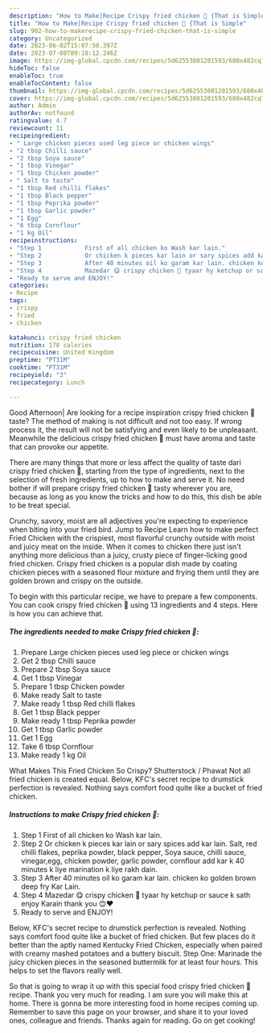 ```yaml
---
description: "How to Make|Recipe Crispy fried chicken 🍗 {That is Simple"
title: "How to Make|Recipe Crispy fried chicken 🍗 {That is Simple"
slug: 902-how-to-makerecipe-crispy-fried-chicken-that-is-simple
category: Uncategorized
date: 2023-06-02T15:07:50.397Z
date: 2023-07-08T09:18:12.246Z
image: https://img-global.cpcdn.com/recipes/5d62553801201593/680x482cq70/crispy-fried-chicken-recipe-main-photo.jpg
hideToc: false
enableToc: true
enableTocContent: false
thumbnail: https://img-global.cpcdn.com/recipes/5d62553801201593/680x482cq70/crispy-fried-chicken-recipe-main-photo.jpg
cover: https://img-global.cpcdn.com/recipes/5d62553801201593/680x482cq70/crispy-fried-chicken-recipe-main-photo.jpg
author: Admin
authorAv: notfound
ratingvalue: 4.7
reviewcount: 11
recipeingredient:
- " Large chicken pieces used leg piece or chicken wings"
- "2 tbsp Chilli sauce"
- "2 tbsp Soya sauce"
- "1 tbsp Vinegar"
- "1 tbsp Chicken powder"
- " Salt to taste"
- "1 tbsp Red chilli flakes"
- "1 tbsp Black pepper"
- "1 tbsp Peprika powder"
- "1 tbsp Garlic powder"
- "1 Egg"
- "6 tbsp Cornflour"
- "1 kg Oil"
recipeinstructions:
- "Step 1            First of all chicken ko Wash kar lain."
- "Step 2            Or chicken k pieces kar lain or sary spices add kar lain. Salt, red chilli flakes, peprika powder, black pepper, Soya sauce, chilli sauce, vinegar,egg, chicken powder, garlic powder, cornflour add kar k 40 minutes k liye marination k liye rakh dain."
- "Step 3            After 40 minutes oil ko garam kar lain. chicken ko golden brown deep fry Kar Lain."
- "Step 4            Mazedar 😋 crispy chicken 🍗 tyaar hy ketchup or sauce k sath enjoy Karain thank you 😊❤️"
- "Ready to serve and ENJOY!"
categories:
- Recipe
tags:
- crispy
- fried
- chicken

katakunci: crispy fried chicken 
nutrition: 178 calories
recipecuisine: United Kingdom
preptime: "PT31M"
cooktime: "PT31M"
recipeyield: "3"
recipecategory: Lunch

---
```



Good Afternoon| Are looking for a recipe inspiration crispy fried chicken 🍗 taste? The method of making is not difficult and not too easy. If wrong process it, the result will not be satisfying and even likely to be unpleasant. Meanwhile the delicious crispy fried chicken 🍗 must have aroma and taste that can provoke our appetite.






There are many things that more or less affect the quality of taste dari crispy fried chicken 🍗, starting from the type of ingredients, next to the selection of fresh ingredients, up to how to make and serve it. No need bother if will prepare crispy fried chicken 🍗 tasty wherever you are, because as long as you know the tricks and how to do this, this dish be able to be treat special.


Crunchy, savory, moist are all adjectives you&#39;re expecting to experience when biting into your fried bird. Jump to Recipe Learn how to make perfect Fried Chicken with the crispiest, most flavorful crunchy outside with moist and juicy meat on the inside. When it comes to chicken there just isn&#39;t anything more delicious than a juicy, crusty piece of finger-licking good fried chicken. Crispy fried chicken is a popular dish made by coating chicken pieces with a seasoned flour mixture and frying them until they are golden brown and crispy on the outside.


To begin with this particular recipe, we have to prepare a few components. You can cook crispy fried chicken 🍗 using 13 ingredients and 4 steps. Here is how you can achieve that.

<!--inarticleads1-->

##### The ingredients needed to make Crispy fried chicken 🍗:

1. Prepare  Large chicken pieces used leg piece or chicken wings
1. Get 2 tbsp Chilli sauce
1. Prepare 2 tbsp Soya sauce
1. Get 1 tbsp Vinegar
1. Prepare 1 tbsp Chicken powder
1. Make ready  Salt to taste
1. Make ready 1 tbsp Red chilli flakes
1. Get 1 tbsp Black pepper
1. Make ready 1 tbsp Peprika powder
1. Get 1 tbsp Garlic powder
1. Get 1 Egg
1. Take 6 tbsp Cornflour
1. Make ready 1 kg Oil


What Makes This Fried Chicken So Crispy? Shutterstock / Phawat Not all fried chicken is created equal. Below, KFC&#39;s secret recipe to drumstick perfection is revealed. Nothing says comfort food quite like a bucket of fried chicken. 

<!--inarticleads2-->

##### Instructions to make Crispy fried chicken 🍗:

1. Step 1            First of all chicken ko Wash kar lain.
1. Step 2            Or chicken k pieces kar lain or sary spices add kar lain. Salt, red chilli flakes, peprika powder, black pepper, Soya sauce, chilli sauce, vinegar,egg, chicken powder, garlic powder, cornflour add kar k 40 minutes k liye marination k liye rakh dain.
1. Step 3            After 40 minutes oil ko garam kar lain. chicken ko golden brown deep fry Kar Lain.
1. Step 4            Mazedar 😋 crispy chicken 🍗 tyaar hy ketchup or sauce k sath enjoy Karain thank you 😊❤️
1. Ready to serve and ENJOY!

Below, KFC&#39;s secret recipe to drumstick perfection is revealed. Nothing says comfort food quite like a bucket of fried chicken. But few places do it better than the aptly named Kentucky Fried Chicken, especially when paired with creamy mashed potatoes and a buttery biscuit. Step One: Marinade the juicy chicken pieces in the seasoned buttermilk for at least four hours. This helps to set the flavors really well. 

So that is going to wrap it up with this special food crispy fried chicken 🍗 recipe. Thank you very much for reading. I am sure you will make this at home. There is gonna be more interesting food in home recipes coming up. Remember to save this page on your browser, and share it to your loved ones, colleague and friends. Thanks again for reading. Go on get cooking!
